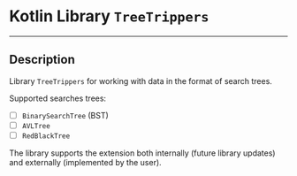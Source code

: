 # Kotlin Library `TreeTrippers`

***

## Description

Library `TreeTrippers` for working with data in the format of search trees.

Supported searches trees:

- [ ] `BinarySearchTree` (BST) 
- [ ] `AVLTree`
- [ ] `RedBlackTree`

The library supports the extension both internally (future library updates) and externally (implemented by the user).
